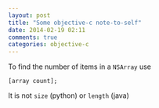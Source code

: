 ```yaml
---
layout: post
title: "Some objective-c note-to-self"
date: 2014-02-19 02:11
comments: true
categories: objective-c 
---
```


To find the number of items in a `NSArray` use 

    [array count];


It is not `size` (python) or `length` (java) 
